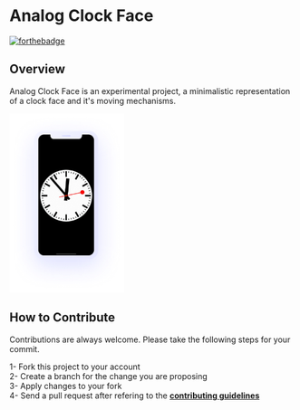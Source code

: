 #  Analog Clock Face
[![forthebadge](https://forthebadge.com/images/badges/made-with-swift.svg)](https://forthebadge.com)

## Overview
Analog Clock Face is an experimental project, a minimalistic representation of a clock face and it's moving mechanisms.

<img src="Analog%20Clock%20Face/Preview%20Content/Preview%20Assets.xcassets/Preview.imageset/Preview.jpg" width="40%"/>

## How to Contribute
Contributions are always welcome. Please take the following steps for your commit.

1- Fork this project to your account <br>
2- Create a branch for the change you are proposing <br>
3- Apply changes to your fork <br>
4- Send a pull request after refering to the **[contributing guidelines](https://github.com/caalar/.github/blob/master/CONTRIBUTING.md)** <br>

